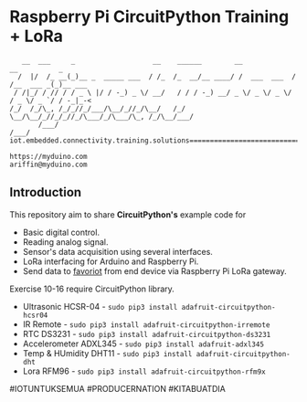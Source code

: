 # Raspberry Pi CircuitPython Training + LoRa

```
   __  ___     _                   __    ______        __             __          _       
  /  |/  /_ __(_)__ _  _____ ___  / /_  /_  __/__ ____/ /  ___  ___  / /__  ___ _(_)__ ___
 / /|_/ / // / / _ \ |/ / -_) _ \/ __/   / / / -_) __/ _ \/ _ \/ _ \/ / _ \/ _ `/ / -_|_-<
/_/  /_/\_, /_/_//_/___/\__/_//_/\__/   /_/  \__/\__/_//_/_//_/\___/_/\___/\_, /_/\__/___/
       /___/                                                              /___/           
iot.embedded.connectivity.training.solutions==============================================

https://myduino.com
ariffin@myduino.com
```
## Introduction

This repository aim to share **CircuitPython's** example code for
- Basic digital control.
- Reading analog signal.
- Sensor's data acquisition using several interfaces.
- LoRa interfacing for Arduino and Raspberry Pi.
- Send data to [favoriot](https://platform.favoriot.com/v2/signup/FAVO7245IFBK) from end device via Raspberry Pi LoRa gateway.

Exercise 10-16 require CircuitPython library.
- Ultrasonic HCSR-04    - `sudo pip3 install adafruit-circuitpython-hcsr04`
- IR Remote             - `sudo pip3 install adafruit-circuitpython-irremote`
- RTC DS3231            - `sudo pip3 install adafruit-circuitpython-ds3231`
- Accelerometer ADXL345 - `sudo pip3 install adafruit-adxl345`
- Temp & HUmidity DHT11 - `sudo pip3 install adafruit-circuitpython-dht`
- Lora RFM96            - `sudo pip3 install adafruit-circuitpython-rfm9x`

#IOTUNTUKSEMUA #PRODUCERNATION #KITABUATDIA